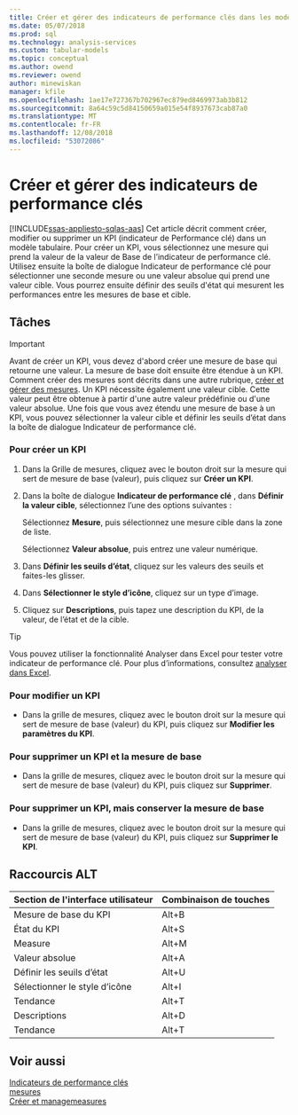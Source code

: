 ```yaml
---
title: Créer et gérer des indicateurs de performance clés dans les modèles tabulaires Analysis Services | Microsoft Docs
ms.date: 05/07/2018
ms.prod: sql
ms.technology: analysis-services
ms.custom: tabular-models
ms.topic: conceptual
ms.author: owend
ms.reviewer: owend
author: minewiskan
manager: kfile
ms.openlocfilehash: 1ae17e727367b702967ec879ed8469973ab3b812
ms.sourcegitcommit: 8a64c59c5d84150659a015e54f8937673cab87a0
ms.translationtype: MT
ms.contentlocale: fr-FR
ms.lasthandoff: 12/08/2018
ms.locfileid: "53072086"
---
```

# <a name="create-and-manage-kpis"></a>Créer et gérer des indicateurs de performance clés 
[!INCLUDE[ssas-appliesto-sqlas-aas](../../includes/ssas-appliesto-sqlas-aas.md)]
  Cet article décrit comment créer, modifier ou supprimer un KPI (indicateur de Performance clé) dans un modèle tabulaire. Pour créer un KPI, vous sélectionnez une mesure qui prend la valeur de la valeur de Base de l’indicateur de performance clé. Utilisez ensuite la boîte de dialogue Indicateur de performance clé pour sélectionner une seconde mesure ou une valeur absolue qui prend une valeur cible. Vous pourrez ensuite définir des seuils d'état qui mesurent les performances entre les mesures de base et cible.  
  
## <a name="tasks"></a>Tâches  
  
> [!IMPORTANT]  
>  Avant de créer un KPI, vous devez d'abord créer une mesure de base qui retourne une valeur. La mesure de base doit ensuite être étendue à un KPI. Comment créer des mesures sont décrits dans une autre rubrique, [créer et gérer des mesures](../../analysis-services/tabular-models/create-and-manage-measures-ssas-tabular.md). Un KPI nécessite également une valeur cible. Cette valeur peut être obtenue à partir d'une autre valeur prédéfinie ou d'une valeur absolue. Une fois que vous avez étendu une mesure de base à un KPI, vous pouvez sélectionner la valeur cible et définir les seuils d’état dans la boîte de dialogue Indicateur de performance clé.  
  
###  <a name="bkmk_create_KPI"></a> Pour créer un KPI  
  
1.  Dans la Grille de mesures, cliquez avec le bouton droit sur la mesure qui sert de mesure de base (valeur), puis cliquez sur **Créer un KPI**.  
  
2.  Dans la boîte de dialogue **Indicateur de performance clé** , dans **Définir la valeur cible**, sélectionnez l’une des options suivantes :  
  
     Sélectionnez **Mesure**, puis sélectionnez une mesure cible dans la zone de liste.  
  
     Sélectionnez **Valeur absolue**, puis entrez une valeur numérique.  
  
3.  Dans **Définir les seuils d’état**, cliquez sur les valeurs des seuils et faites-les glisser.  
  
4.  Dans **Sélectionner le style d’icône**, cliquez sur un type d’image.  
  
5.  Cliquez sur **Descriptions**, puis tapez une description du KPI, de la valeur, de l’état et de la cible.  
  
> [!TIP]  
>  Vous pouvez utiliser la fonctionnalité Analyser dans Excel pour tester votre indicateur de performance clé. Pour plus d’informations, consultez [analyser dans Excel](../../analysis-services/tabular-models/analyze-in-excel-ssas-tabular.md).  
  
###  <a name="bkmk_edit_KPI"></a> Pour modifier un KPI  
  
-   Dans la grille de mesures, cliquez avec le bouton droit sur la mesure qui sert de mesure de base (valeur) du KPI, puis cliquez sur **Modifier les paramètres du KPI**.  
  
###  <a name="bkmk_delete"></a> Pour supprimer un KPI et la mesure de base  
  
-   Dans la grille de mesures, cliquez avec le bouton droit sur la mesure qui sert de mesure de base (valeur) du KPI, puis cliquez sur **Supprimer**.  
  
###  <a name="bkmk_delete_KPI"></a> Pour supprimer un KPI, mais conserver la mesure de base  
  
-   Dans la grille de mesures, cliquez avec le bouton droit sur la mesure qui sert de mesure de base (valeur) du KPI, puis cliquez sur **Supprimer le KPI**.  
  
## <a name="alt-shortcuts"></a>Raccourcis ALT  
  
|Section de l'interface utilisateur|Combinaison de touches|  
|----------------|-----------------|  
|Mesure de base du KPI|Alt+B|  
|État du KPI|Alt+S|  
|Measure|Alt+M|  
|Valeur absolue|Alt+A|  
|Définir les seuils d’état|Alt+U|  
|Sélectionner le style d’icône|Alt+I|  
|Tendance|Alt+T|  
|Descriptions|Alt+D|  
|Tendance|Alt+T|  
  
## <a name="see-also"></a>Voir aussi  
 [Indicateurs de performance clés](../../analysis-services/tabular-models/kpis-ssas-tabular.md)   
 [mesures](../../analysis-services/tabular-models/measures-ssas-tabular.md)   
 [Créer et managemeasures](../../analysis-services/tabular-models/create-and-manage-measures-ssas-tabular.md)  
  
  
